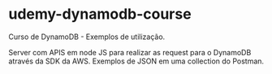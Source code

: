 # udemy-dynamodb-course
Curso de DynamoDB - Exemplos de utilização.


Server com APIS em node JS para realizar as request para o DynamoDB através da SDK da AWS.
Exemplos de JSON em uma collection do Postman.
